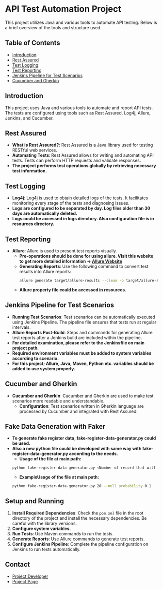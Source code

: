 # API Test Automation Project

This project utilizes Java and various tools to automate API testing. Below is a brief overview of the tools and structure used.

## Table of Contents
- [Introduction](#introduction)
- [Rest Assured](#rest-assured)
- [Test Logging](#test-logging)
- [Test Reporting](#test-reporting)
- [Jenkins Pipeline for Test Scenarios](#jenkins-pipeline-for-test-scenarios)
- [Cucumber and Gherkin](#cucumber-and-gherkin)

## Introduction
This project uses Java and various tools to automate and report API tests. The tests are configured using tools such as Rest Assured, Log4j, Allure, Jenkins, and Cucumber.

## Rest Assured
- **What is Rest Assured?**: Rest Assured is a Java library used for testing RESTful web services.
- **Automating Tests**: Rest Assured allows for writing and automating API tests. Tests can perform HTTP requests and validate responses.
- **The project performs test operations globally by retrieving necessary test information.**

## Test Logging
- **Log4j**: Log4j is used to obtain detailed logs of the tests. It facilitates monitoring every stage of the tests and diagnosing issues.
- **Logs are configured to be separated by day. Log files older than 30 days are automatically deleted.**
- **Logs could be accessed in logs directory. Also configuration file is in resources directory.**

## Test Reporting
- **Allure**: Allure is used to present test reports visually.
    - **Pre-operations should be done for using allure. Visit this website to get more detailed information ->  [Allure Website](https://allurereport.org/docs/install/)**
    - **Generating Reports**: Use the following command to convert test results into Allure reports:
      ```bash
      allure generate target/allure-results --clean -o target/allure-report
      ```
    - **Allure property file could be accessed in resources.**

## Jenkins Pipeline for Test Scenarios
- **Running Test Scenarios**: Test scenarios can be automatically executed using Jenkins Pipeline. The pipeline file ensures that tests run at regular intervals.
- **Allure Reports Post-Build**: Steps and commands for generating Allure test reports after a Jenkins build are included within the pipeline.
- **For detailed examination, please refer to the Jenkinsfile on main project path.**
- **Required environment variables must be added to system variables according to scenario.**
- **For this project; Allure, Java, Maven, Python etc. variables should be added to use system properly.**

## Cucumber and Gherkin
- **Cucumber and Gherkin**: Cucumber and Gherkin are used to make test scenarios more readable and understandable.
    - **Configuration**: Test scenarios written in Gherkin language are processed by Cucumber and integrated with Rest Assured.

## Fake Data Generation with Faker
- **To generate fake register data, fake-register-data-generator.py could be used.**
- **Also a new python file could be developed with same way with fake-register-data-generator.py according to the needs.**
  - **Usage of the file at main path:**
  ```bash 
  python fake-register-data-generator.py <Number of record that will be generated> --null_probability <range is 0-1> --output <destination file with path>
  ```
  - **ExampleUsage of the file at main path:**
  ```bash
  python fake-register-data-generator.py 20 --null_probability 0.1
  ```

## Setup and Running
1. **Install Required Dependencies**: Check the `pom.xml` file in the root directory of the project and install the necessary dependencies. Be careful with the library versions.
2. **Configure system variables.**
2. **Run Tests**: Use Maven commands to run the tests.
3. **Generate Reports**: Use Allure commands to generate test reports.
4. **Configure Jenkins Pipeline**: Complete the pipeline configuration on Jenkins to run tests automatically.

## Contact
- [Project Developer](mailto:yilmazyusuf010@example.com)
- [Project Page](https://github.com/yusufyilmvz/RestAssured-API-test-automation)
